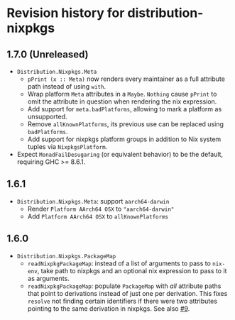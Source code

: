 # Revision history for distribution-nixpkgs

## 1.7.0 (Unreleased)

* `Distribution.Nixpkgs.Meta`
  * `pPrint (x :: Meta)` now renders every maintainer as a full attribute
    path instead of using `with`.
  * Wrap platform `Meta` attributes in a `Maybe`. `Nothing` cause `pPrint`
    to omit the attribute in question when rendering the nix expression.
  * Add support for `meta.badPlatforms`, allowing to mark a
    platform as unsupported.
  * Remove `allKnownPlatforms`, its previous use can be replaced
    using `badPlatforms`.
  * Add support for nixpkgs platform groups in addition to Nix system
    tuples via `NixpkgsPlatform`.
* Expect `MonadFailDesugaring` (or equivalent behavior) to be the default,
  requiring GHC >= 8.6.1.

## 1.6.1

* `Distribution.Nixpkgs.Meta`: support `aarch64-darwin`
  * Render `Platform AArch64 OSX` to `"aarch64-darwin"`
  * Add `Platform AArch64 OSX` to `allKnownPlatforms`

## 1.6.0

* `Distribution.Nixpkgs.PackageMap`
  * `readNixpkgPackageMap`: instead of a list of arguments to pass to
    `nix-env`, take path to nixpkgs and an optional nix expression
    to pass to it as arguments.
  * `readNixpkgPackageMap`: populate `PackageMap` with *all* attribute
    paths that point to derivations instead of just one per derivation.
    This fixes `resolve` not finding certain identifiers if there were
    two attributes pointing to the same derivation in nixpkgs. See also
    [#9](https://github.com/NixOS/distribution-nixpkgs/issues/9).
